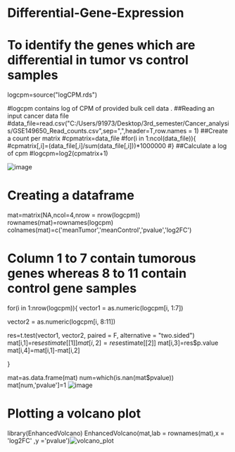 # Differential-Gene-Expression

# To identify the genes which are differential in tumor vs control samples

logcpm=source("logCPM.rds")

#logcpm contains log of CPM of provided bulk cell data .
##Reading an input cancer data file
#data_file=read.csv("C:/Users/91973/Desktop/3rd_semester/Cancer_analysis/GSE149650_Read_counts.csv",sep=",",header=T,row.names = 1)
##Create a count per matrix
#cpmatrix=data_file
#for(i in 1:ncol(data_file)){
#cpmatrix[,i]=(data_file[,i]/sum(data_file[,i]))*1000000
#}
##Calculate a log of cpm
#logcpm=log2(cpmatrix+1)

![image](https://user-images.githubusercontent.com/110582335/198826384-45ef4420-c025-41b5-8e61-4246804b8de7.png)

# Creating a dataframe
mat=matrix(NA,ncol=4,nrow = nrow(logcpm))
rownames(mat)=rownames(logcpm)
colnames(mat)=c('meanTumor','meanControl','pvalue','log2FC')

# Column 1 to 7 contain tumorous genes whereas 8 to 11 contain control gene samples
for(i in 1:nrow(logcpm)){
  vector1 = as.numeric(logcpm[i, 1:7])
  
  vector2 = as.numeric(logcpm[i, 8:11])
  
  res=t.test(vector1, vector2, paired = F, alternative = "two.sided")
  mat[i,1]=res$estimate[[1]]
  mat[i,2]=res$estimate[[2]]
  mat[i,3]=res$p.value
  mat[i,4]=mat[i,1]-mat[i,2]
  
}

mat=as.data.frame(mat)
num=which(is.nan(mat$pvalue))
mat[num,'pvalue']=1
![image](https://user-images.githubusercontent.com/110582335/198826249-3ac30081-2b46-4f7d-ae8f-73d14b617b5b.png)

# Plotting a volcano plot 
library(EnhancedVolcano)
EnhancedVolcano(mat,lab = rownames(mat),x = 'log2FC' ,y ='pvalue')![volcano_plot](https://user-images.githubusercontent.com/110582335/197959094-6d2c9411-f515-419d-a0a0-7308a520442d.jpg)
